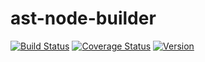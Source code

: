 # ast-node-builder

[![Build Status](https://img.shields.io/endpoint.svg?url=https%3A%2F%2Factions-badge.atrox.dev%2Frajasegar%2Fast-node-builder%2Fbadge&style=flat&label=build)](https://actions-badge.atrox.dev/rajasegar/ast-node-builder/goto)
[![Coverage Status](https://coveralls.io/repos/github/rajasegar/ast-node-builder/badge.svg?branch=)](https://coveralls.io/github/rajasegar/ast-node-builder?branch=)
[![Version](https://img.shields.io/npm/v/ast-node-builder.svg)](https://npmjs.org/package/ast-node-builder)


